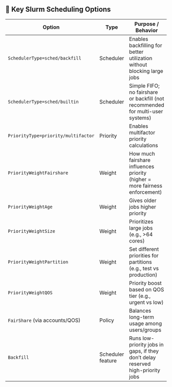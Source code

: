 ## 🔑 Key Slurm Scheduling Options

| Option                            | Type         | Purpose / Behavior                                                                 |
|-----------------------------------|--------------|--------------------------------------------------------------------------------------|
| `SchedulerType=sched/backfill`    | Scheduler    | Enables backfilling for better utilization without blocking large jobs              |
| `SchedulerType=sched/builtin`     | Scheduler    | Simple FIFO; no fairshare or backfill (not recommended for multi-user systems)      |
| `PriorityType=priority/multifactor` | Priority     | Enables multifactor priority calculations                                           |
| `PriorityWeightFairshare`         | Weight       | How much fairshare influences priority (higher = more fairness enforcement)         |
| `PriorityWeightAge`               | Weight       | Gives older jobs higher priority                                                    |
| `PriorityWeightSize`              | Weight       | Prioritizes large jobs (e.g., >64 cores)                                            |
| `PriorityWeightPartition`         | Weight       | Set different priorities for partitions (e.g., test vs production)                  |
| `PriorityWeightQOS`               | Weight       | Priority boost based on QOS tier (e.g., urgent vs low)                              |
| `FairShare` (via accounts/QOS)    | Policy       | Balances long-term usage among users/groups                                        |
| `Backfill`                        | Scheduler feature | Runs low-priority jobs in gaps, if they don’t delay reserved high-priority jobs |
